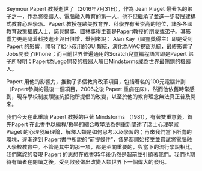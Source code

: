 Seymour Papert 教授逝世了（2016年7月31日），作為 Jean Piaget 最著名的弟子之一，作為將機器人、電腦融入教育的第一人，他不但繼承了並進一步發展建構式教育心理學派。Papert 教授在歐美教育界、科學界有著崇高的地位，諸多各國教育政策權威人士、諾貝爾獎、圖林獎得主都是Papert教授的朋友或弟子。其影響力更是隨着科技進步與日俱增，舉例來說： Alan Kay（圖靈獎得主）即是受到 Papert 的影響，開發了給小孩用的GUI繫統，演化為MAC視窗系統，最終影響了Jobs開發了iPhone；而目前世界普遍通用的Scratch兒童編程語言即是Papert 弟子所發明；Papert為Lego開發的機器人項目Mindstorms成為世界最暢銷的機器人。

Papert 用他的影響力，推動了多個教育改革項目，包括著名的100元電腦計劃（Papert參與的最後一個項目，2006之後 Papert 重病在床），然而他依舊時常感到，現存學校制度頑強抗拒他所提倡的改變，以至於他的教育理念無法真正普及開來。
	
我們今天在此重讀 Papert 教授的巨著 Mindstorms （1981），有著雙重意義，首先Papert 在此書中以編程/數學的綜合教學法為例重新闡述了瑞士心理學家 Piaget 的心理發展理論，解釋人類是如何思考以及學習的；再來我們當下所處的環境，逐漸達到 Papert書中所說的“前提條件”，各界都開始接受並嘗試將電腦融入學校教育中。不管是其中的那一項，都是至關重要的，與當下的流行學說相比，我們驚詫的發現 Papert 的思想在成書35年後仍然是超前並引領著我們。我們也期待有讀者在閱讀之後，受到啟發做出改變人類世界下一個偉大的發明。
